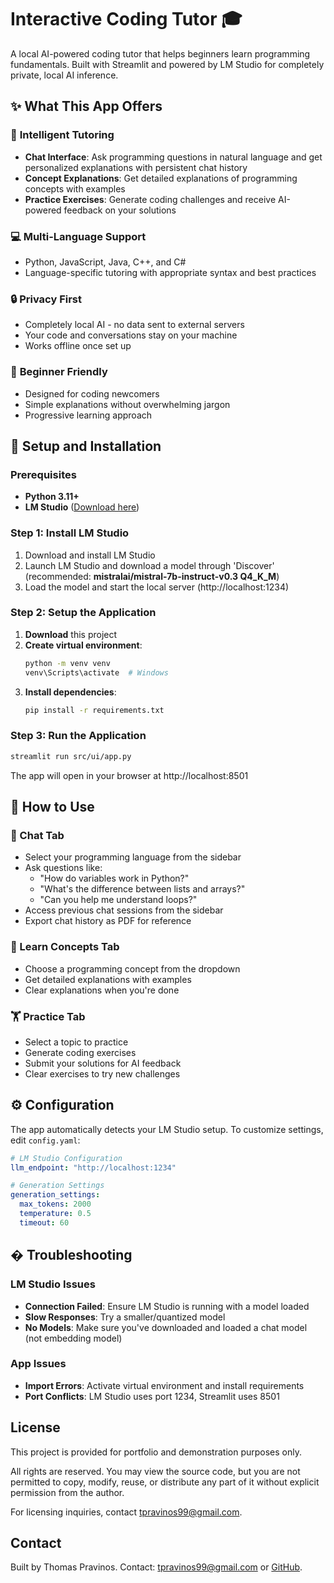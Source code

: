 # Interactive Coding Tutor 🎓

A local AI-powered coding tutor that helps beginners learn programming fundamentals. Built with Streamlit and powered by LM Studio for completely private, local AI inference.

## ✨ What This App Offers

### 🤖 **Intelligent Tutoring**
- **Chat Interface**: Ask programming questions in natural language and get personalized explanations with persistent chat history
- **Concept Explanations**: Get detailed explanations of programming concepts with examples
- **Practice Exercises**: Generate coding challenges and receive AI-powered feedback on your solutions

### 💻 **Multi-Language Support**
- Python, JavaScript, Java, C++, and C#
- Language-specific tutoring with appropriate syntax and best practices

### 🔒 **Privacy First**
- Completely local AI - no data sent to external servers
- Your code and conversations stay on your machine
- Works offline once set up

### 🎯 **Beginner Friendly**
- Designed for coding newcomers
- Simple explanations without overwhelming jargon
- Progressive learning approach

## 🚀 Setup and Installation

### Prerequisites
- **Python 3.11+** 
- **LM Studio** ([Download here](https://lmstudio.ai/))

### Step 1: Install LM Studio
1. Download and install LM Studio
2. Launch LM Studio and download a model through 'Discover' (recommended: **mistralai/mistral-7b-instruct-v0.3
Q4_K_M**)
3. Load the model and start the local server (http://localhost:1234)

### Step 2: Setup the Application
1. **Download** this project
2. **Create virtual environment**:
   ```bash
   python -m venv venv
   venv\Scripts\activate  # Windows
   ```
3. **Install dependencies**:
   ```bash
   pip install -r requirements.txt
   ```

### Step 3: Run the Application
```bash
streamlit run src/ui/app.py
```

The app will open in your browser at http://localhost:8501

## 🎯 How to Use

### **💬 Chat Tab**
- Select your programming language from the sidebar
- Ask questions like:
  - "How do variables work in Python?"
  - "What's the difference between lists and arrays?"
  - "Can you help me understand loops?"
- Access previous chat sessions from the sidebar
- Export chat history as PDF for reference

### **📖 Learn Concepts Tab**  
- Choose a programming concept from the dropdown
- Get detailed explanations with examples
- Clear explanations when you're done

### **🏋️ Practice Tab**
- Select a topic to practice
- Generate coding exercises
- Submit your solutions for AI feedback
- Clear exercises to try new challenges

## ⚙️ Configuration

The app automatically detects your LM Studio setup. To customize settings, edit `config.yaml`:

```yaml
# LM Studio Configuration
llm_endpoint: "http://localhost:1234"

# Generation Settings
generation_settings:
  max_tokens: 2000
  temperature: 0.5
  timeout: 60
```

## �️ Troubleshooting

### LM Studio Issues
- **Connection Failed**: Ensure LM Studio is running with a model loaded
- **Slow Responses**: Try a smaller/quantized model
- **No Models**: Make sure you've downloaded and loaded a chat model (not embedding model)

### App Issues  
- **Import Errors**: Activate virtual environment and install requirements
- **Port Conflicts**: LM Studio uses port 1234, Streamlit uses 8501

## License
This project is provided for portfolio and demonstration purposes only.

All rights are reserved.
You may view the source code, but you are not permitted to copy, modify, reuse, or distribute any part of it without explicit permission from the author.

For licensing inquiries, contact tpravinos99@gmail.com.

## Contact
Built by Thomas Pravinos.
Contact: tpravinos99@gmail.com or [GitHub](https://github.com/Pravinos).